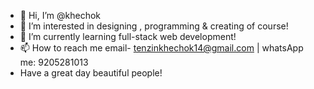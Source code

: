 - 👋 Hi, I’m @khechok
- 👀 I’m interested in designing , programming & creating of course!
- 🌱 I’m currently learning full-stack web development!
- 📫 How to reach me email- tenzinkhechok14@gmail.com | whatsApp me: 9205281013
- Have a great day beautiful people!

<!---
khechok/khechok is a ✨ special ✨ repository because its `README.md` (this file) appears on your GitHub profile.
You can click the Preview link to take a look at your changes.
--->
